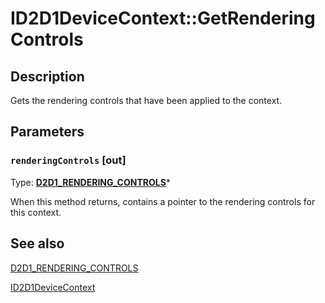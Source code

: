 # ID2D1DeviceContext::GetRenderingControls

## Description

Gets the rendering controls that have been applied to the context.

## Parameters

### `renderingControls` [out]

Type: **[D2D1_RENDERING_CONTROLS](https://learn.microsoft.com/windows/desktop/api/d2d1_1/ns-d2d1_1-d2d1_rendering_controls)***

When this method returns, contains a pointer to the rendering controls for this context.

## See also

[D2D1_RENDERING_CONTROLS](https://learn.microsoft.com/windows/desktop/api/d2d1_1/ns-d2d1_1-d2d1_rendering_controls)

[ID2D1DeviceContext](https://learn.microsoft.com/windows/desktop/api/d2d1_1/nn-d2d1_1-id2d1devicecontext)